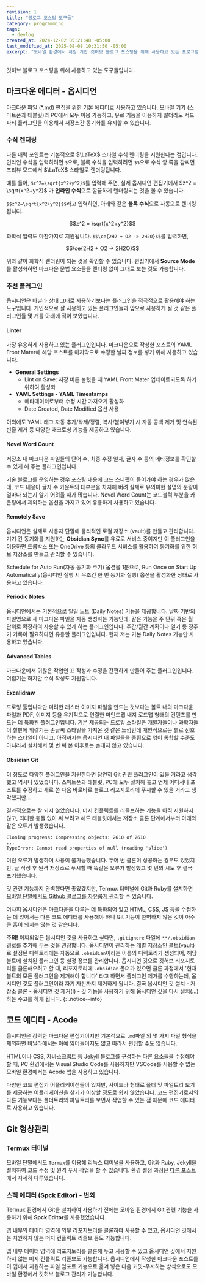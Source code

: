 ```yaml
---
revision: 1
title: "블로그 포스팅 도구들"
category: programming
tags:
  - devlog
created_at: 2024-12-02 05:21:48 -05:00
last_modified_at: 2025-08-08 10:31:50 -05:00
excerpt: "모바일 환경에서 지킬 기반 깃허브 블로그 포스팅을 위해 사용하고 있는 프로그램들"
---
```


깃허브 블로그 포스팅을 위해 사용하고 있는 도구들입니다.

## 마크다운 에디터 - 옵시디언

마크다운 파일 (*.md) 편집을 위한 기본 에디터로 사용하고 있습니다.  모바일 기기 (스마트폰과 태블릿)와 PC에서 모두 이용 가능하고, 유료 기능을 이용하지 않더라도 서드파티 플러그인을 이용해서 저장소간 동기화를 유지할 수 있습니다.

### 수식 렌더링

다른 매력 포인트는 기본적으로 $\LaTeX$ 스타일 수식 렌더링을 지원한다는 점입니다.  인라인 수식을 입력하려면 `$`으로, 블록 수식을 입력하려면 `$$`으로 수식 양 쪽을 감싸면 프리뷰 모드에서 $\LaTeX$ 스타일로 렌더링됩니다.

예를 들어, `$z^2=\sqrt{x^2+y^2}$`를 입력해 주면, 실제 옵시디언 편집기에서 $z^2 = \sqrt{x^2+y^2}$ 가 **인라인 수식**으로 깔끔하게 렌더링되는 것을 볼 수 있습니다.

`$$z^2=\sqrt{x^2+y^2}$$`라고 입력하면, 아래와 같은 **블록 수식**으로 자동으로 렌더링됩니다.

$$z^2 = \sqrt{x^2+y^2}$$

화학식 입력도 마찬가지로 지원됩니다. `$$\ce{2H2 + O2 -> 2H2O}$$`를 입력하면,

$$\ce{2H2 + O2 -> 2H2O}$$

위와 같이 화학식 렌더링이 되는 것을 확인할 수 있습니다.  편집기에서 **Source Mode**를 활성화하면 마크다운 문법 요소들을 렌더링 없이 그대로 보는 것도 가능합니다.

### 추천 플러그인

옵시디언은 바닐라 상태 그대로 사용하기보다는 플러그인을 적극적으로 활용해야 하는 도구입니다.  개인적으로 잘 사용하고 있는 플러그인들과 앞으로 사용하게 될 것 같은 플러그인들 몇 개를 아래에 적어 보았습니다.

#### Linter

가장 유용하게 사용하고 있는 플러그인입니다.  마크다운으로 작성한 포스트의 YAML Front Mater에 해당 포스트를 마지막으로 수정한 날짜 정보를 넣기 위해 사용하고 있습니다.

- **General Settings**
    - Lint on Save: 저장 버튼 눌렀을 때 YAML Front Mater 업데이트되도록 하기 위하여 활성화
- **YAML Settings - YAML Timestamps**
    - 메타데이터로부터 수정 시간 가져오기 활성화
    - Date Created, Date Modified 옵션 사용

이외에도 YAML 태그 자동 추가/삭제/정렬, 복사/붙여넣기 시 자동 공백 제거 및 연속된 빈줄 제거 등 다양한 매크로성 기능을 제공하고 있습니다.

#### Novel Word Count

저장소 내 마크다운 파일들의 단어 수, 최종 수정 일자, 글자 수 등의 메타정보를 확인할 수 있게 해 주는 플러그인입니다.

기술 블로그를 운영하는 경우 포스팅 내용에 코드 스니펫이 들어가야 하는 경우가 많은데, 코드 내용이 글자 수 카운트의 대부분을 차지해 버려 실제로 유의미한 설명의 분량이 얼마나 되는지 알기 어려울 때가 많습니다.  Novel Word Count는 코드블럭 부분을 카운팅에서 제외하는 옵션을 가지고 있어 유용하게 사용하고 있습니다.

#### Remotely Save

옵시디언은 실제로 사용자 단말에 물리적인 로컬 저장소 (vault)를 만들고 관리합니다.  기기 간 동기화를 지원하는 **Obsidian Sync**를 유료로 서비스 중이지만 이 플러그인을 이용하면 드롭박스 또는 OneDrive 등의 클라우드 서비스를 활용하여 동기화를 위한 허브 저장소를 만들고 관리할 수 있습니다.

Schedule for Auto Run(자동 동기화 주기) 옵션을 1분으로, Run Once on Start Up Automatically(옵시디언 실행 시 무조건 한 번 동기화 실행) 옵션을 활성화한 상태로 사용하고 있습니다.

#### Periodic Notes

옵시디언에서는 기본적으로 일일 노트 (Daily Notes) 기능을 제공합니다.  날짜 기반의 파일명으로 새 마크다운 파일을 자동 생성하는 기능인데, 같은 기능을 주 단위 혹은 월 단위로 확장하여 사용할 수 있게 하는 플러그인입니다.  주간/월간 계획이나 일기 등 장주기 기록이 필요하다면 유용할 플러그인입니다.  현재 저는 기본 Daily Notes 기능만 사용하고 있습니다.

#### Advanced Tables

마크다운에서 귀찮은 작업인 표 작성과 수정을 간편하게 만들어 주는 플러그인입니다.  어렵기는 하지만 수식 작성도 지원합니다.

#### Excalidraw

드로잉 툴입니다만 미려한 래스터 이미지 파일을 만드는 것보다는 볼트 내의 마크다운 파일과 PDF, 이미지 등을 유기적으로 연결한 마인드맵 내지 로드맵 형태의 컨텐츠를 만드는 데 특화된 플러그인입니다.  기본 제공되는 드로잉 스타일은 개발자들이나 과학자들이 칠판에 휘갈기는 손글씨 스타일을 가져온 것 같은 느낌인데 개인적으로는 별로 선호하는 스타일이 아니고, 아직까지는 옵시디언 내 파일들을 종횡으로 엮어 통합할 수준도 아니라서 설치해서 몇 번 써 본 이후로는 손대지 않고 있습니다.

#### Obsidian Git

이 정도로 다양한 플러그인을 지원한다면 당연히 Git 관련 플러그인이 있을 거라고 생각했고 역시나 있었습니다.   스마트폰과 태블릿, PC에 모두 설치해 놓고 언제 어디서나 포스트를 수정하고 새로 쓴 다음 바로바로 블로그 리포지토리에 푸시할 수 있을 거라고 생각했지만...

결과적으로는 잘 되지 않았습니다.  머지 컨플릭트를 리졸브하는 기능을 아직 지원하지 않고, 최대한 충돌 없이 써 보려고 해도 태블릿에서는 저장소 클론 단계에서부터 아래와 같은 오류가 발생했습니다.

```
Cloning progress: Compressing objects: 2610 of 2610
...
TypeError: Cannot read properties of null (reading 'slice')
```

이런 오류가 발생하며 사용이 불가능했습니다.  두어 번 클론이 성공하는 경우도 있었지만, 글 작성 후 원격 저장소로 푸시할 때 똑같은 오류가 발생했고 몇 번의 시도 후 결국 포기했습니다.

깃 관련 기능까지 완벽했다면 좋았겠지만, Termux 터미널에 Git과 Ruby를 설치하면 [모바일 단말에서도 Github 블로그를 자유롭게 관리](https://lazyjobseeker.github.io/posts/jekyll-based-github-blog-local-build-test-in-android-mobile-environment)할 수 있습니다.

어차피 옵시디언은 마크다운을 다루는 데 특화되어 있고 HTML, CSS, JS 등을 수정하는 데 있어서는 다른 코드 에디터를 사용해야 하니 Git 기능이 완벽하지 않은 것이 아주 큰 흠이 되지는 않는 것 같습니다.

**주의!** 어찌되었든 옵시디언 깃을 사용하고 싶다면, `.gitignore` 파일에 `**/.obsidian` 경로를 추가해 두는 것을 권장합니다.  옵시디언이 관리하는 개별 저장소인 볼트(vault)로 설정된 디렉토리에는 자동으로 `.obsidian`이라는 이름의 디렉토리가 생성되어, 해당 볼트에 설치된 플러그인 등 설정 정보를 관리합니다.  옵시디언 깃으로 깃허브 리포지토리를 클론해오려고 할 때, 리포지토리에 `.obsidian` 폴더가 있으면 클론 과정에서 '현재 볼트의 모든 플러그인을 제거해야 합니다' 라고 하면서 플러그인 제거를 수행하는데, 옵시디언 깃도 플러그인이라 자기 자신까지 제거하게 됩니다.  결국 옵시디언 깃 설치 - 저장소 클론 - 옵시디언 깃 제거(!) - 깃 기능을 사용하기 위해 옵시디언 깃을 다시 설치(...) 하는 수고를 하게 됩니다.
{: .notice--info}

## 코드 에디터 - Acode

옵시디언은 강력한 마크다운 편집기이지만 기본적으로 `.md`파일 외 몇 가지 파일 형식을 제외하면 바닐라에서는 아예 읽어들이지도 않고 따라서 편집할 수도 없습니다.

HTML이나 CSS, 자바스크립트 등 Jekyll 블로그를 구성하는 다른 요소들을 수정해야 할 때, PC 환경에서는 Visual Studio Code를 사용하지만 VSCode를 사용할 수 없는 모바일 환경에서는 Acode 앱을 사용하고 있습니다.

다양한 코드 편집기 어플리케이션들이 있지만, 사이드바 형태로 폴더 및 파일트리 보기를 제공하는 어플리케이션을 찾기가 이상할 정도로 쉽지 않았습니다.  코드 편집기로서의 다른 기능보다는 폴더트리와 파일트리를 보면서 작업할 수 있는 점 때문에 코드 에디터로 사용하고 있습니다.

## Git 형상관리

### Termux 터미널

모바일 단말에서도 `Termux`를 이용해 리눅스 터미널을 사용하고, Git과 Ruby, Jekyll을 설치하여 코드 수정 및 원격 푸시 작업을 할 수 있습니다.  환경 설정 과정은 [다른 포스트](https://lazyjobseeker.github.io/posts/jekyll-based-github-blog-local-build-test-in-android-mobile-environment)에서 자세히 다루었습니다.

### 스펙 에디터 (Spck Editor) - 번외

Termux 환경에서 Git을 설치하여 사용하기 전에는 모바일 환경에서 Git 관련 기능을 사용하기 위해 **Spck Editor**를 사용했었습니다.

앱 내부의 데이터 영역에 외부 리포지토리를 클론하여 사용할 수 있고, 옵시디언 깃에서는 지원하지 않는 머지 컨플릭트 리졸브 등도 가능합니다.  

앱 내부 데이터 영역에 리포지토리를 클론해 두고 사용할 수 있고 옵시디언 깃에서 지원하지 않는 머지 컨플릭트 리졸브도 가능합니다.  옵시디언에서 작성한 마크다운 포스트를 이 앱에서 지원하는 파일 임포트 기능으로 옮겨 넣은 다음 커밋-푸시하는 방식으로도 모바일 환경에서 깃허브 블로그 관리가 가능합니다.